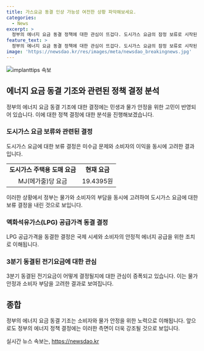 ```yaml
---
title: 가스요금 동결 인상 가능성 여전한 상황 파악해보세요.
categories:
  - News
excerpt: >
  정부의 에너지 요금 동결 정책에 대한 관심이 뜨겁다. 도시가스 요금의 잠정 보류로 시작된 이 기사는 정부의 공공요금 정책 전환을 보여주며 소비자들의 이목을 사로잡는다. 민수용 도시가스 요금 인상을 보류한 결정은 13조5000억원에 이르는 미수금 문제를 놓고 논란이 됐었지만, 이에 대한 정부의 신중한 판단을 드러낸다. 뿐만 아니라 LPG 공급가격의 연속 동결과 전기요금의 가능한 동결 역시 소비자들의 이목을 사로잡고 있다. 이러한 정부의 정책 변화와 가스요금, 전기요금에 대한 우려가 이 기사의 핵심이다. #에너지요금 #정부정책 #가스요금동결
feature_text: >
  정부의 에너지 요금 동결 정책에 대한 관심이 뜨겁다. 도시가스 요금의 잠정 보류로 시작된 이 기사는 정부의 공공요금 정책 전환을 보여주며 소비자들의 이목을 사로잡는다. 민수용 도시가스 요금 인상을 보류한 결정은 13조5000억원에 이르는 미수금 문제를 놓고 논란이 됐었지만, 이에 대한 정부의 신중한 판단을 드러낸다. 뿐만 아니라 LPG 공급가격의 연속 동결과 전기요금의 가능한 동결 역시 소비자들의 이목을 사로잡고 있다. 이러한 정부의 정책 변화와 가스요금, 전기요금에 대한 우려가 이 기사의 핵심이다. #에너지요금 #정부정책 #가스요금동결
image: 'https://newsdao.kr/res/images/meta/newsdao_breakingnews.jpg'
---
```


<p><img src="https://newsdao.kr/res/images/meta/newsdao_breakingnews.jpg" alt="implanttips 속보" /></p>

<h2 data-ke-size="size26">에너지 요금 동결 기조와 관련된 정책 결정 분석</h2>

<p data-ke-size="size16">정부의 에너지 요금 동결 기조에 대한 결정에는 민생과 물가 안정을 위한 고민이 반영되어 있습니다. 이에 대한 정책 결정에 대한 분석을 진행해보겠습니다.</p>

<h3 data-ke-size="size24">도시가스 요금 보류와 관련된 결정</h3>

<p data-ke-size="size16">도시가스 요금에 대한 보류 결정은 미수금 문제와 소비자의 이익을 동시에 고려한 결과입니다.</p>

<table>
    <tr>
        <td style="text-align: center; height: 17px;"><b>도시가스 주택용 도매 요금</b></td>
        <td style="text-align: center; height: 17px;"><b>현재 요금</b></td>
    </tr>
    <tr>
        <td style="text-align: center; height: 17px;">MJ(메가줄)당 요금</td>
        <td style="text-align: center; height: 17px;">19.4395원</td>
    </tr>
</table>

<p data-ke-size="size16">이러한 상황에서 정부는 물가와 소비자의 부담을 동시에 고려하여 도시가스 요금에 대한 보류 결정을 내린 것으로 보입니다.</p>

<h3 data-ke-size="size24">액화석유가스(LPG) 공급가격 동결 결정</h3>

<p data-ke-size="size16">LPG 공급가격을 동결한 결정은 국제 시세와 소비자의 안정적 에너지 공급을 위한 조치로 이해됩니다.</p>

<h3 data-ke-size="size24">3분기 동결된 전기요금에 대한 관심</h3>

<p data-ke-size="size16">3분기 동결된 전기요금이 어떻게 결정될지에 대한 관심이 증폭되고 있습니다. 이는 물가 안정과 소비자 부담을 고려한 결과로 보여집니다.</p>

<h2 data-ke-size="size26">종합</h2>

<p data-ke-size="size16">정부의 에너지 요금 동결 기조는 소비자와 물가 안정을 위한 노력으로 이해됩니다. 앞으로도 정부의 에너지 정책 결정에는 이러한 측면이 더욱 강조될 것으로 보입니다.</p>
실시간 뉴스 속보는, <a href="https://newsdao.kr" rel="dofollow">https://newsdao.kr</a>



